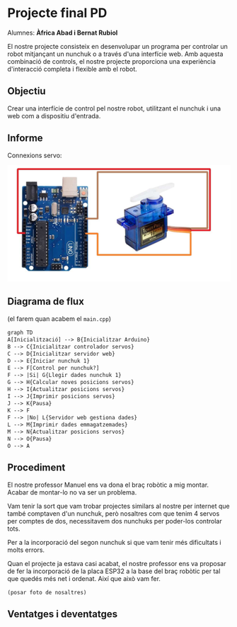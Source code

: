 # Projecte final PD
Alumnes: **Àfrica Abad i Bernat Rubiol**

El nostre projecte consisteix en desenvolupar un programa per controlar un robot mitjançant un nunchuk o a través d'una interfície web. Amb aquesta combinació de controls, el nostre projecte proporciona una experiència d'interacció completa i flexible amb el robot.

## Objectiu

Crear una interfície de control pel nostre robot, utilitzant el nunchuk i una web com a dispositiu d'entrada.

## Informe

Connexions servo:

![alt text](img/SG90-servo-circuit-diagram.jpg)


## Diagrama de flux

(el farem quan acabem el `main.cpp`)


```mermaid
graph TD
A[Inicialització] --> B{Inicialitzar Arduino}
B --> C{Inicialitzar controlador servos}
C --> D{Inicialitzar servidor web}
D --> E{Iniciar nunchuk 1}
E --> F[Control per nunchuk?]
F --> |Si| G{Llegir dades nunchuk 1}
G --> H{Calcular noves posicions servos}
H --> I{Actualitzar posicions servos}
I --> J{Imprimir posicions servos}
J --> K{Pausa}
K --> F
F --> |No| L{Servidor web gestiona dades}
L --> M{Imprimir dades emmagatzemades}
M --> N{Actualitzar posicions servos}
N --> O{Pausa}
O --> A
```

## Procediment

El nostre professor Manuel ens va dona el braç robòtic a mig montar. Acabar de montar-lo no va ser un problema.

Vam tenir la sort que vam trobar projectes similars al nostre per internet que també comptaven d'un nunchuk, però nosaltres com que tenim 4 servos per comptes de dos, necessitavem dos nunchuks per poder-los controlar tots.

Per a la incorporació del segon nunchuk si que vam tenir més dificultats i molts errors. 

Quan el projecte ja estava casi acabat, el nostre professor ens va proposar de fer la incorporació de la placa ESP32 a la base del braç robòtic per tal que quedés més net i ordenat. Així que això vam fer.

    (posar foto de nosaltres)

## Ventatges i deventatges 
